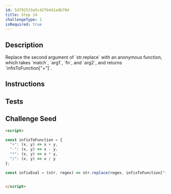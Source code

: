 ```yaml
---
id: 5d792533a5c42fb4d1a4b70d
title: Step 14
challengeType: 1
isRequired: true
---
```


## Description
<section id='description'>
Replace the second argument of `str.replace` with an anonymous function, which takes `match`, `arg1`, `fn`, and `arg2`, and returns `infixToFunction["+"]`.
</section>

## Instructions
<section id='instructions'>

</section>

## Tests
<section id='tests'>

</section>

## Challenge Seed
<section id='challengeSeed'>

<div id='html-seed'>

```html
<script>

const infixToFunction = {
  "+": (x, y) => x + y,
  "-": (x, y) => x - y,
  "*": (x, y) => x * y,
  "/": (x, y) => x / y
};

const infixEval = (str, regex) => str.replace(regex, infixToFunction["+"]);


</script>
```

</div>
